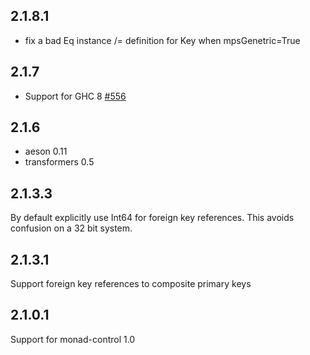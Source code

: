 ## 2.1.8.1

* fix a bad Eq instance /= definition for Key when mpsGenetric=True

## 2.1.7

* Support for GHC 8 [#556](https://github.com/yesodweb/persistent/issues/556)

## 2.1.6

* aeson 0.11
* transformers 0.5

## 2.1.3.3

By default explicitly use Int64 for foreign key references.
This avoids confusion on a 32 bit system.

## 2.1.3.1

Support foreign key references to composite primary keys

## 2.1.0.1

Support for monad-control 1.0
